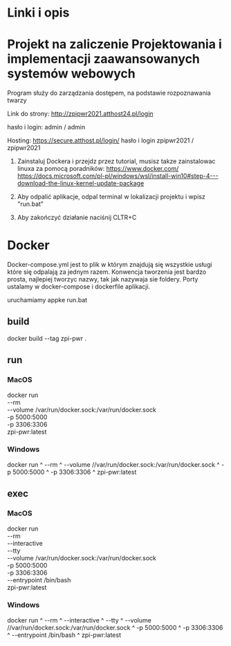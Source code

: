 # Linki i opis

# Projekt na zaliczenie Projektowania i implementacji zaawansowanych systemów webowych

Program służy do zarządzania dostępem, na podstawie rozpoznawania twarzy

Link do strony:
http://zpipwr2021.atthost24.pl/login

hasło i login:
admin / admin

Hosting:
https://secure.atthost.pl/login/
hasło i login
zpipwr2021 / zpipwr2021

1. Zainstaluj Dockera i przejdz przez tutorial, musisz takze zainstalowac linuxa za pomocą poradników:
https://www.docker.com/
https://docs.microsoft.com/pl-pl/windows/wsl/install-win10#step-4---download-the-linux-kernel-update-package

2. Aby odpalić aplikacje, odpal terminal w lokalizacji projektu i wpisz "run.bat"
3. Aby zakończyć działanie naciśnij CLTR+C

# Docker


Docker-compose.yml jest to plik w którym znajdują się wszystkie usługi które się odpalają za jednym razem.
Konwencja tworzenia jest bardzo prosta, najlepiej tworzyc nazwy, tak jak nazywaja sie foldery.
Porty ustalamy w docker-compose i dockerfile aplikacji.

uruchamiamy appke run.bat



## build
docker build --tag zpi-pwr .

## run

### MacOS

docker run \
	--rm \
	--volume /var/run/docker.sock:/var/run/docker.sock \
	-p 5000:5000 \
	-p 3306:3306 \
	zpi-pwr:latest

### Windows

docker run ^
	--rm ^
	--volume //var/run/docker.sock:/var/run/docker.sock ^
	-p 5000:5000 ^
	-p 3306:3306 ^
	zpi-pwr:latest

## exec

### MacOS

docker run \
	--rm \
	--interactive \
	--tty \
	--volume /var/run/docker.sock:/var/run/docker.sock \
	-p 5000:5000 \
	-p 3306:3306 \
	--entrypoint /bin/bash \
	zpi-pwr:latest

### Windows

docker run ^
	--rm ^
	--interactive ^
	--tty ^
	--volume //var/run/docker.sock:/var/run/docker.sock ^
	-p 5000:5000 ^
	-p 3306:3306 ^
	--entrypoint /bin/bash ^
	zpi-pwr:latest
